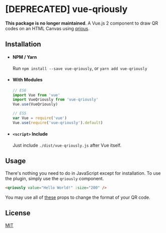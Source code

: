# [DEPRECATED] vue-qriously

**This package is no longer maintained**. A Vue.js 2 component to draw QR codes on an HTML Canvas using [qrious](https://github.com/neocotic/qrious).

## Installation
- #### NPM / Yarn
  Run `npm install --save vue-qriously`, or `yarn add vue-qriously`

- #### With Modules

  ``` js
  // ES6
  import Vue from 'vue'
  import VueQriously from 'vue-qriously'
  Vue.use(VueQriously)

  // ES5
  var Vue = require('vue')
  Vue.use(require('vue-qriously').default)
  ```

- #### `<script>` Include

  Just include `./dist/vue-qriously.js` after Vue itself.

## Usage

There's nothing you need to do in JavaScript except for installation. To use the plugin, simply use the `qriously` component.

``` html
<qriously value="Hello World!" :size="200" />
```

You may use all of [these](https://github.com/neocotic/qrious#api) props to change the format of your QR code.

## License

[MIT](http://opensource.org/licenses/MIT)
